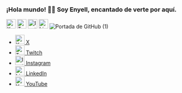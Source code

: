 ### ¡Hola mundo! 👋🏾 Soy Enyell, encantado de verte por aquí.
<a href="https://twitter.com/Nokx1z" target="_blank"><img src="https://img.icons8.com/ios-filled/50/000000/x.png" alt="X" width="25" height="25"></a>
<a href="https://www.twitch.tv/nokx1z" target="_blank"><img src="https://img.icons8.com/color/48/000000/twitch--v1.png" alt="Twitch" width="25" height="25"></a>
<a href="https://www.instagram.com/nokx1z" target="_blank"><img src="https://img.icons8.com/fluency/48/000000/instagram-new.png" alt="Instagram" width="25" height="25"></a>
<a href="https://www.linkedin.com/in/enyellduarte" target="_blank"><img src="https://img.icons8.com/color/48/000000/linkedin.png" alt="LinkedIn" width="25" height="25"></a>
![Portada de GitHub (1)](https://github.com/Nokx1z/Nokx1z/assets/66167911/81202090-afcf-4dbf-b1ef-f7a535077f9e)
- [<img src="https://img.icons8.com/color/48/000000/x--v1.png" alt="X" width="25" height="25"/> X](https://twitter.com/Nokx1z)
- [<img src="https://img.icons8.com/color/48/000000/twitch--v1.png" alt="Twitch" width="25" height="25"/> Twitch](https://www.twitch.tv/nokx1z)
- [<img src="https://img.icons8.com/fluency/48/000000/instagram-new.png" alt="Instagram" width="25" height="25"/> Instagram](https://www.instagram.com/nokx1z)
- [<img src="https://img.icons8.com/color/48/000000/linkedin.png" alt="LinkedIn" width="25" height="25"/> LinkedIn](https://www.linkedin.com/in/enyellduarte)
- [<img src="https://img.icons8.com/color/48/000000/youtube-play.png" alt="YouTube" width="25" height="25"/> YouTube](https://www.youtube.com/nokx1z)
<!--
**Nokx1z/Nokx1z** is a ✨ _special_ ✨ repository because its `README.md` (this file) appears on your GitHub profile.

Here are some ideas to get you started:

- 🔭 I’m currently working on ...
- 🌱 I’m currently learning ...
- 👯 I’m looking to collaborate on ...
- 🤔 I’m looking for help with ...
- 💬 Ask me about ...
- 📫 How to reach me: ...
- 😄 Pronouns: ...
- ⚡ Fun fact: ...
-->
